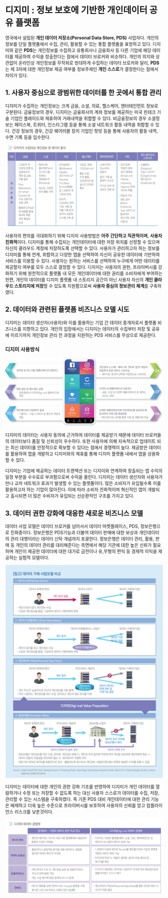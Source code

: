 # 디지미 : 정보 보호에 기반한 개인데이터 공유 플랫폼

  영국에서 설립된 **개인 데이터 저장소(Personal Data Store, PDS)** 사업자다. 개인의 정보를 단일 플랫폼에서 수집, 관리, 활용할 수 있는 통합 플랫폼을 표방하고 있다. 디지미와 같은 **PDS**는 개인정보를 수집하고 유통회사나 금융회사 등 다른 기업에 해당 데이터를 제공하여 수익을 창출한다는 점에서 데이터 브로커와 비슷하다. 개인의 의지와 상관없이 온라인상 개인정보를 무작위로 방대하게 수집하는 데이터 브로커와 달리, **PDS**는 제 3자에 대한 개인정보 제공 여부를 정보주체인 **개인 스스로**가 결정한다는 점에서 차이가 있다.



## 1. 사용자 중심으로 광범위한 데이터를 한 곳에서 통합 관리

  디지미가 수집하는 개인정보는 크게 금융, 소셜, 의료, 헬스케어, 엔터테인먼트 정보로 구분된다. 금융정보의 경우, 디지미는 금융회사의 계좌 정보를 제공하는 미국 핀테크 기술 기업인 플레이드와 제휴하여 거래내역을 취합할 수 있다. 비금융정보의 경우 소셜정보는 페이스북, 트위터, 인스타그램 등을 통해 소셜 네트워크 활동 내역을 취합할 수 있다. 건강 정보의 경우, 건강 웨어러블 장치 기업인 핏빗 등을 통해 사용자의 활동 내역, 수면 기록 등을 입수한다.

![](../Images/image-20201218120302842.png)

  사용자의 편의를 극대화하기 위해 디지미 사용방법은 **아주 간단하고 직관적이며**, **사용자 친화적**이다. 디지미를 통해 수집되는 개인데이터에 대한 저장 위치를 선정할 수 있으며 자신의 클라우드 계정에 저장하도록 선택할 수 있다. 사용자가 관리하고자 하는 정보를 디지미를 통해 연계, 취합하고 다양한 앱을 선택하여 자신이 공유한 데이터에 기반하여 서비스를 이용할 수 있다. 사용자는 원하는 서비스를 선택하여 누구에게 어떤 데이터를 제공할지 여부를 모두 스스로 결정할 수 있다.  디지미는 사용자의 권한, 프라이버시를 강화하기 위해 원천적으로 플랫폼 내 모든 개인데이터에 대한 권리를 소비자에게 부여하는 한편, 개인의 데이터를 디지미 플랫폼 내 스토리지 공간이 아닌 사용자 자신의 **개인 클라우드 스토리지에 저장**할 수 있도록 지원함으로써 **사용자 중심의 정보관리 체계**를 구축하였다.



## 2. 데이터와 관련된 플랫폼 비즈니스 모델 시도

  디지미는 데이터 생산자(사용자)와 이를 활용하는 기업 간 데이터 중개자로서 플랫폼 비즈니스를 지향하고 있다. 개인의 입장에서는 디지미는 데이터의 수집부터 저장 및 공유에 이르기까지 개인정보 관리 전 과정을 지원하는 PDS 서비스를 무상으로 제공한다. 

### 디지미 사용방식

![](../Images/image-20201218121308312.png)



  디지미의 데이터는 사용자 동의에 근거하여 데이터를 제공받기 때문에 데이터 브로커들의 데이터보다 품질 및 신뢰성이 우수하다.  또한 사용자에 의해 지속적으로 업데이트 되는 최신 데이터를 안정적으로 확보할 수 있다는 점에서 경쟁력이 높다. 제공받은 데이터를 활용하여 앱을 개발하고 디지미와의 제휴를 통해 디지미 플랫폼 내에서 앱을 상용화할 수 있다.

  디지미는 기업에 제공하는 데이터 트랜젝션 또는 디지미와 연계하여 창출되는 앱 수익의 일정 부분을 수수료로 부과함으로써 수익을 올린다. 디지미는 데이터 생산자와 사용자가 만나 교차 네트워크 효과가 발생할 수 있는 플랫폼이다. 많은 소비자가 유입될수록 이를 활용하고자 하는 기업이 많아진다. 이에 따라 소비자 친화적이며 혁신적인 앱이 개발되고 출시되면 더 많은 수비자가 유입되는 선순환적인 구조를 가지고 있다.



## 3. 데이터 권한 강화에 대응한 새로운 비즈니스 모델

  데이터 사업 모델은 데이터 브로커를 넘어서서 데이터 마켓플레이스, PDS, 정보은행으로 진화중이다. 정보은행은 PDS기능과 더불어 데이터 판매에 대한 보상과 개인데이터의 관리 대행이라는 데이터 신탁 개념까지 포괄한다. 정보은행은 데이터 관리, 활용, 판매 등 개인의 데이터 관리를 대리해준다는 측면에서 해당 기관에 대한 높은 신뢰가 필요하며 개인이 제공한 데이터에 대한 대가로 금전이나 유,무형의 편익 등 경제적 이익을 제공하는 실험적 모델이다.

![](../Images/image-20201218123128960.png)



  디지미는 데이터에 대한 개인의 권한 강화 기조를 반영하여 디지미가 개인 데이터를 열람하거나 수정 또는 저장할 수 없도록 하는 대신 사용자 스스로가 데이터를 수집, 저장, 관리할 수 있는 시스템을 구축하였다. 즉 기존 PDS 대비 개인데이터에 대한 관리 기능은 배제하고 더욱 높은 수준으로 프라이버시를 보호하여 사용자의 신뢰를 얻고 컴플라이언스 리스크를 낮춘것이다.

![](../Images/image-20201218123009344.png)

